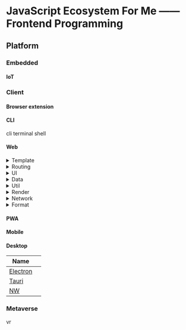# JavaScript Ecosystem For Me —— Frontend Programming
## Platform
### Embedded
#### IoT
### Client
#### Browser extension
#### CLI
cli
terminal
shell

#### Web
<details>
<summary>Template</summary>

| self hosted  |  |
| ------------- | ------------- |
| [React](https://react.dev/) |   |
| [Vue](https://vuejs.org/)  |   |
| [Angular](https://angular.dev/)  |   |
| [Svelte](https://svelte.dev/)  |   |
| [Qwik](https://qwik.dev/)  |   |

| Blog  |  |
| ------------- | ------------- |
| [React](https://react.dev/) |   |
| [Vue](https://vuejs.org/)  |   |
| [Angular](https://angular.dev/)  |   |
| [Svelte](https://svelte.dev/)  |   |
| [Qwik](https://qwik.dev/)  |   |

CMS

| Ecommerce  |  |
| ------------- | ------------- |
| [React](https://react.dev/) |   |
| [Vue](https://vuejs.org/)  |   |
| [Angular](https://angular.dev/)  |   |
| [Svelte](https://svelte.dev/)  |   |
| [Qwik](https://qwik.dev/)  |   |

| Dashboard  |  |
| ------------- | ------------- |
| [React](https://react.dev/) |   |
| [Vue](https://vuejs.org/)  |   |
| [Angular](https://angular.dev/)  |   |
| [Svelte](https://svelte.dev/)  |   |
| [Qwik](https://qwik.dev/)  |   |




| Email  |  |
| ------------- | ------------- |
| [React](https://react.dev/) |   |
| [Vue](https://vuejs.org/)  |   |
| [Angular](https://angular.dev/)  |   |
| [Svelte](https://svelte.dev/)  |   |
| [Qwik](https://qwik.dev/)  |   |

cad

| Game  |  |
| ------------- | ------------- |
| [React](https://react.dev/) |   |
| [Vue](https://vuejs.org/)  |   |
| [Angular](https://angular.dev/)  |   |
| [Svelte](https://svelte.dev/)  |   |
| [Qwik](https://qwik.dev/)  |   |
</details>

<details>
<summary>Routing</summary>

</details>


<details>
<summary>UI</summary>

| Framework  |  |
| ------------- | ------------- |
| [React](https://react.dev/) |   |
| [Vue](https://vuejs.org/)  |   |
| [Angular](https://angular.dev/)  |   |
| [Svelte](https://svelte.dev/)  |   |
| [Qwik](https://qwik.dev/)  |   |

| Design System  |  |
| ------------- | ------------- |
| [React](https://react.dev/) |   |
| [Vue](https://vuejs.org/)  |   |
| [Angular](https://angular.dev/)  |   |
| [Svelte](https://svelte.dev/)  |   |
| [Qwik](https://qwik.dev/)  |   |

| Headless Component |  |
| ------------- | ------------- |
| [React](https://react.dev/) |   |
| [Vue](https://vuejs.org/)  |   |
| [Angular](https://angular.dev/)  |   |
| [Svelte](https://svelte.dev/)  |   |
| [Qwik](https://qwik.dev/)  |   |

| Web Component |  |
| ------------- | ------------- |
| [React](https://react.dev/) |   |
| [Vue](https://vuejs.org/)  |   |
| [Angular](https://angular.dev/)  |   |
| [Svelte](https://svelte.dev/)  |   |
| [Qwik](https://qwik.dev/)  |   |

| CSS Component  |  |
| ------------- | ------------- |
| [React](https://react.dev/) |   |
| [Vue](https://vuejs.org/)  |   |
| [Angular](https://angular.dev/)  |   |
| [Svelte](https://svelte.dev/)  |   |
| [Qwik](https://qwik.dev/)  |   |

| JS Component |  |
| ------------- | ------------- |
| [React](https://react.dev/) |   |
| [Vue](https://vuejs.org/)  |   |
| [Angular](https://angular.dev/)  |   |
| [Svelte](https://svelte.dev/)  |   |
| [Qwik](https://qwik.dev/)  |   |

| vdom |  |
| ------------- | ------------- |
| [React](https://react.dev/) |   |
| [Vue](https://vuejs.org/)  |   |
| [Angular](https://angular.dev/)  |   |
| [Svelte](https://svelte.dev/)  |   |
| [Qwik](https://qwik.dev/)  |   |


| Layout  |  |
| ------------- | ------------- |
| [D3](https://d3js.org/) |   |
| [Vue](https://vuejs.org/)  |   |
| [Angular](https://angular.dev/)  |   |
| [Svelte](https://svelte.dev/)  |   |
| [Qwik](https://qwik.dev/)  |   |

rwd

| Table  |  |
| ------------- | ------------- |
| [D3](https://d3js.org/) |   |
| [Vue](https://vuejs.org/)  |   |
| [Angular](https://angular.dev/)  |   |
| [Svelte](https://svelte.dev/)  |   |
| [Qwik](https://qwik.dev/)  |   |

| spreadsheet  |  |
| ------------- | ------------- |
| [D3](https://d3js.org/) |   |
| [Vue](https://vuejs.org/)  |   |
| [Angular](https://angular.dev/)  |   |
| [Svelte](https://svelte.dev/)  |   |
| [Qwik](https://qwik.dev/)  |   |


| Form  |  |
| ------------- | ------------- |
| [D3](https://d3js.org/) |   |
| [Vue](https://vuejs.org/)  |   |
| [Angular](https://angular.dev/)  |   |
| [Svelte](https://svelte.dev/)  |   |
| [Qwik](https://qwik.dev/)  |   |

| Silder  |  |
| ------------- | ------------- |
| [D3](https://d3js.org/) |   |
| [Vue](https://vuejs.org/)  |   |
| [Angular](https://angular.dev/)  |   |
| [Svelte](https://svelte.dev/)  |   |
| [Qwik](https://qwik.dev/)  |   |

| Presentation  |  |
| ------------- | ------------- |
| [D3](https://d3js.org/) |   |
| [Vue](https://vuejs.org/)  |   |
| [Angular](https://angular.dev/)  |   |
| [Svelte](https://svelte.dev/)  |   |
| [Qwik](https://qwik.dev/)  |   |

| Tree Exploer  |  |
| ------------- | ------------- |
| [D3](https://d3js.org/) |   |
| [Vue](https://vuejs.org/)  |   |
| [Angular](https://angular.dev/)  |   |
| [Svelte](https://svelte.dev/)  |   |
| [Qwik](https://qwik.dev/)  |   |


| Virtual List  |  |
| ------------- | ------------- |
| [D3](https://d3js.org/) |   |
| [Vue](https://vuejs.org/)  |   |
| [Angular](https://angular.dev/)  |   |
| [Svelte](https://svelte.dev/)  |   |
| [Qwik](https://qwik.dev/)  |   |

| modal  |  |
| ------------- | ------------- |
| [D3](https://d3js.org/) |   |
| [Vue](https://vuejs.org/)  |   |
| [Angular](https://angular.dev/)  |   |
| [Svelte](https://svelte.dev/)  |   |
| [Qwik](https://qwik.dev/)  |   |


| tooltip  |  |
| ------------- | ------------- |
| [D3](https://d3js.org/) |   |
| [Vue](https://vuejs.org/)  |   |
| [Angular](https://angular.dev/)  |   |
| [Svelte](https://svelte.dev/)  |   |
| [Qwik](https://qwik.dev/)  |   |

spinner
menu

| notify  |  |
| ------------- | ------------- |
| [D3](https://d3js.org/) |   |
| [Vue](https://vuejs.org/)  |   |
| [Angular](https://angular.dev/)  |   |
| [Svelte](https://svelte.dev/)  |   |
| [Qwik](https://qwik.dev/)  |   |



| tour  |  |
| ------------- | ------------- |
| [D3](https://d3js.org/) |   |
| [Vue](https://vuejs.org/)  |   |
| [Angular](https://angular.dev/)  |   |
| [Svelte](https://svelte.dev/)  |   |
| [Qwik](https://qwik.dev/)  |   |

| Input Mask  |  |
| ------------- | ------------- |
| [D3](https://d3js.org/) |   |
| [Vue](https://vuejs.org/)  |   |
| [Angular](https://angular.dev/)  |   |
| [Svelte](https://svelte.dev/)  |   |
| [Qwik](https://qwik.dev/)  |   |

| autocomplete  |  |
| ------------- | ------------- |
| [D3](https://d3js.org/) |   |
| [Vue](https://vuejs.org/)  |   |
| [Angular](https://angular.dev/)  |   |
| [Svelte](https://svelte.dev/)  |   |
| [Qwik](https://qwik.dev/)  |   |

| Bot  |  |
| ------------- | ------------- |
| [D3](https://d3js.org/) |   |
| [Vue](https://vuejs.org/)  |   |
| [Angular](https://angular.dev/)  |   |
| [Svelte](https://svelte.dev/)  |   |
| [Qwik](https://qwik.dev/)  |   |

| Number  |  |
| ------------- | ------------- |
| [numeral](http://numeraljs.com/) |   |
| [numbro](https://numbrojs.com/)  |   |

string

money

text-processing

| Font  |  |
| ------------- | ------------- |
| [D3](https://d3js.org/) |   |
| [Vue](https://vuejs.org/)  |   |
| [Angular](https://angular.dev/)  |   |
| [Svelte](https://svelte.dev/)  |   |
| [Qwik](https://qwik.dev/)  |   |


| Emoji  |  |
| ------------- | ------------- |
| [D3](https://d3js.org/) |   |
| [Vue](https://vuejs.org/)  |   |
| [Angular](https://angular.dev/)  |   |
| [Svelte](https://svelte.dev/)  |   |
| [Qwik](https://qwik.dev/)  |   |

| Typography  |  |
| ------------- | ------------- |
| [D3](https://d3js.org/) |   |
| [Vue](https://vuejs.org/)  |   |
| [Angular](https://angular.dev/)  |   |
| [Svelte](https://svelte.dev/)  |   |
| [Qwik](https://qwik.dev/)  |   |


| Code |  |
| ------------- | ------------- |
| [D3](https://d3js.org/) |   |
| [Vue](https://vuejs.org/)  |   |
| [Angular](https://angular.dev/)  |   |
| [Svelte](https://svelte.dev/)  |   

code-editor

| playground |  |
| ------------- | ------------- |
| [D3](https://d3js.org/) |   |
| [Vue](https://vuejs.org/)  |   |
| [Angular](https://angular.dev/)  |   |
| [Svelte](https://svelte.dev/)  |   

| regexp  |  |
| ------------- | ------------- |
| [D3](https://d3js.org/) |   |
| [Vue](https://vuejs.org/)  |   |
| [Angular](https://angular.dev/)  |   |
| [Svelte](https://svelte.dev/)  |   |
| [Qwik](https://qwik.dev/)  |   |

| Rich Text Editor  |  |
| ------------- | ------------- |
| [D3](https://d3js.org/) |   |
| [Vue](https://vuejs.org/)  |   |
| [Angular](https://angular.dev/)  |   |
| [Svelte](https://svelte.dev/)  |   |
| [Qwik](https://qwik.dev/)  |   |

| File Upload  |  |
| ------------- | ------------- |
| [D3](https://d3js.org/) |   |
| [Vue](https://vuejs.org/)  |   |
| [Angular](https://angular.dev/)  |   |
| [Svelte](https://svelte.dev/)  |   |
| [Qwik](https://qwik.dev/)  |   |

| Color |  |
| ------------- | ------------- |
| [D3](https://d3js.org/) |   |
| [Vue](https://vuejs.org/)  |   |
| [Angular](https://angular.dev/)  |   |
| [Svelte](https://svelte.dev/)  |   

| Icon |  |
| ------------- | ------------- |
| [D3](https://d3js.org/) |   |
| [Vue](https://vuejs.org/)  |   |
| [Angular](https://angular.dev/)  |   |
| [Svelte](https://svelte.dev/)  |   

| Image |  |
| ------------- | ------------- |
| [D3](https://d3js.org/) |   |
| [Vue](https://vuejs.org/)  |   |
| [Angular](https://angular.dev/)  |   |
| [Svelte](https://svelte.dev/)  |   

| Image Viewer  |  |
| ------------- | ------------- |
| [D3](https://d3js.org/) |   |
| [Vue](https://vuejs.org/)  |   |
| [Angular](https://angular.dev/)  |   |
| [Svelte](https://svelte.dev/)  |   |
| [Qwik](https://qwik.dev/)  |   |

qrcode

| geometry  |  |
| ------------- | ------------- |
| [D3](https://d3js.org/) |   |
| [Vue](https://vuejs.org/)  |   |
| [Angular](https://angular.dev/)  |   |
| [Svelte](https://svelte.dev/)  |   |
| [Qwik](https://qwik.dev/)  |   |


| Math  |  |
| ------------- | ------------- |
| [D3](https://d3js.org/) |   |
| [Vue](https://vuejs.org/)  |   |
| [Angular](https://angular.dev/)  |   |
| [Svelte](https://svelte.dev/)  |   |
| [Qwik](https://qwik.dev/)  |   |

| Time  |  |
| ------------- | ------------- |
| [D3](https://d3js.org/) |   |
| [Vue](https://vuejs.org/)  |   |
| [Angular](https://angular.dev/)  |   |
| [Svelte](https://svelte.dev/)  |   |
| [Qwik](https://qwik.dev/)  |   |

timeline

| Audio  |  |
| ------------- | ------------- |
| [D3](https://d3js.org/) |   |
| [Vue](https://vuejs.org/)  |   |
| [Angular](https://angular.dev/)  |   |
| [Svelte](https://svelte.dev/)  |   |
| [Qwik](https://qwik.dev/)  |   |

| Video  |  |
| ------------- | ------------- |
| [D3](https://d3js.org/) |   |
| [Vue](https://vuejs.org/)  |   |
| [Angular](https://angular.dev/)  |   |
| [Svelte](https://svelte.dev/)  |   |
| [Qwik](https://qwik.dev/)  |   |

| Map  |  |
| ------------- | ------------- |
| [D3](https://d3js.org/) |   |
| [Vue](https://vuejs.org/)  |   |
| [Angular](https://angular.dev/)  |   |
| [Svelte](https://svelte.dev/)  |   |
| [Qwik](https://qwik.dev/)  |   |

| SVG  |  |
| ------------- | ------------- |
| [D3](https://d3js.org/) |   |
| [Vue](https://vuejs.org/)  |   |
| [Angular](https://angular.dev/)  |   |
| [Svelte](https://svelte.dev/)  |   |
| [Qwik](https://qwik.dev/)  |   |

| Canvas  |  |
| ------------- | ------------- |
| [D3](https://d3js.org/) |   |
| [Vue](https://vuejs.org/)  |   |
| [Angular](https://angular.dev/)  |   |
| [Svelte](https://svelte.dev/)  |   |
| [Qwik](https://qwik.dev/)  |   |

| Drawing  |  |
| ------------- | ------------- |
| [D3](https://d3js.org/) |   |
| [Vue](https://vuejs.org/)  |   |
| [Angular](https://angular.dev/)  |   |
| [Svelte](https://svelte.dev/)  |   |
| [Qwik](https://qwik.dev/)  |   |

| physics  |  |
| ------------- | ------------- |
| [D3](https://d3js.org/) |   |
| [Vue](https://vuejs.org/)  |   |
| [Angular](https://angular.dev/)  |   |
| [Svelte](https://svelte.dev/)  |   |
| [Qwik](https://qwik.dev/)  |   |

| 3d  |  |
| ------------- | ------------- |
| [D3](https://d3js.org/) |   |
| [Vue](https://vuejs.org/)  |   |
| [Angular](https://angular.dev/)  |   |
| [Svelte](https://svelte.dev/)  |   |
| [Qwik](https://qwik.dev/)  |   |

| WebGL  |  |
| ------------- | ------------- |
| [D3](https://d3js.org/) |   |
| [Vue](https://vuejs.org/)  |   |
| [Angular](https://angular.dev/)  |   |
| [Svelte](https://svelte.dev/)  |   |
| [Qwik](https://qwik.dev/)  |   |

geospatial

| Diagram |  |
| ------------- | ------------- |
| [D3](https://d3js.org/) |   |
| [Vue](https://vuejs.org/)  |   |
| [Angular](https://angular.dev/)  |   |
| [Svelte](https://svelte.dev/)  |   |
| [Qwik](https://qwik.dev/)  |   |

| Chart  |  |
| ------------- | ------------- |
| [D3](https://d3js.org/) |   |
| [Vue](https://vuejs.org/)  |   |
| [Angular](https://angular.dev/)  |   |
| [Svelte](https://svelte.dev/)  |   |
| [Qwik](https://qwik.dev/)  |   |


| Animation  |  |
| ------------- | ------------- |
| [D3](https://d3js.org/) |   |
| [Vue](https://vuejs.org/)  |   |
| [Angular](https://angular.dev/)  |   |
| [Svelte](https://svelte.dev/)  |   |
| [Qwik](https://qwik.dev/)  |   |

| DND  |  |
| ------------- | ------------- |
| [D3](https://d3js.org/) |   |
| [Vue](https://vuejs.org/)  |   |
| [Angular](https://angular.dev/)  |   |
| [Svelte](https://svelte.dev/)  |   |
| [Qwik](https://qwik.dev/)  |   |

| scrolling  |  |
| ------------- | ------------- |
| [D3](https://d3js.org/) |   |
| [Vue](https://vuejs.org/)  |   |
| [Angular](https://angular.dev/)  |   |
| [Svelte](https://svelte.dev/)  |   |
| [Qwik](https://qwik.dev/)  |   |

| keyboard  |  |
| ------------- | ------------- |
| [D3](https://d3js.org/) |   |
| [Vue](https://vuejs.org/)  |   |
| [Angular](https://angular.dev/)  |   |
| [Svelte](https://svelte.dev/)  |   |
| [Qwik](https://qwik.dev/)  |   |

| touch  |  |
| ------------- | ------------- |
| [D3](https://d3js.org/) |   |
| [Vue](https://vuejs.org/)  |   |
| [Angular](https://angular.dev/)  |   |
| [Svelte](https://svelte.dev/)  |   |
| [Qwik](https://qwik.dev/)  |   |
</details>

<details>
<summary>Data</summary>

| State  |  |
| ------------- | ------------- |
| [fluxible](https://github.com/yahoo/fluxible) |   |


| State Machine  |  |
| ------------- | ------------- |
| [React](https://react.dev/) |   |
| [Vue](https://vuejs.org/)  |   |
| [Angular](https://angular.dev/)  |   |
| [Svelte](https://svelte.dev/)  |   |
| [Qwik](https://qwik.dev/)  |   |


| Browser Storage  |  |
| ------------- | ------------- |
| [React](https://react.dev/) |   |
| [Vue](https://vuejs.org/)  |   |
| [Angular](https://angular.dev/)  |   |
| [Svelte](https://svelte.dev/)  |   |
| [Qwik](https://qwik.dev/)  |   |

resource load

| Fetching  |  |
| ------------- | ------------- |
| [React](https://react.dev/) |   |
| [Vue](https://vuejs.org/)  |   |
| [Angular](https://angular.dev/)  |   |
| [Svelte](https://svelte.dev/)  |   |
| [Qwik](https://qwik.dev/)  |   |

| prefetch  |  |
| ------------- | ------------- |
| [React](https://react.dev/) |   |
| [Vue](https://vuejs.org/)  |   |
| [Angular](https://angular.dev/)  |   |
| [Svelte](https://svelte.dev/)  |   |
| [Qwik](https://qwik.dev/)  |   |


| search  |  |
| ------------- | ------------- |
| [React](https://react.dev/) |   |
| [Vue](https://vuejs.org/)  |   |
| [Angular](https://angular.dev/)  |   |
| [Svelte](https://svelte.dev/)  |   |
| [Qwik](https://qwik.dev/)  |   |


| scraping  |  |
| ------------- | ------------- |
| [React](https://react.dev/) |   |
| [Vue](https://vuejs.org/)  |   |
| [Angular](https://angular.dev/)  |   |
| [Svelte](https://svelte.dev/)  |   |
| [Qwik](https://qwik.dev/)  |   |


| SQL  |  |
| ------------- | ------------- |
| [React](https://react.dev/) |   |
| [Vue](https://vuejs.org/)  |   |
| [Angular](https://angular.dev/)  |   |
| [Svelte](https://svelte.dev/)  |   |
| [Qwik](https://qwik.dev/)  |   |

| Database  |  |
| ------------- | ------------- |
| [React](https://react.dev/) |   |
| [Vue](https://vuejs.org/)  |   |
| [Angular](https://angular.dev/)  |   |
| [Svelte](https://svelte.dev/)  |   |
| [Qwik](https://qwik.dev/)  |   |

| ORM |  |
| ------------- | ------------- |
| [React](https://react.dev/) |   |
| [Vue](https://vuejs.org/)  |   |
| [Angular](https://angular.dev/)  |   |
| [Svelte](https://svelte.dev/)  |   |
| [Qwik](https://qwik.dev/)  |   |
</details>


<details>
<summary>Util</summary>

| Util  |  |
| ------------- | ------------- |
| [React](https://react.dev/) |   |
| [Vue](https://vuejs.org/)  |   |
| [Angular](https://angular.dev/)  |   |
| [Svelte](https://svelte.dev/)  |   |
| [Qwik](https://qwik.dev/)  |   |

DOM manipulation

Async flow / Promises

workflow automation

gpu
process management

print

| Worker thread |  |
| ------------- | ------------- |
| [React](https://react.dev/) |   |
| [Vue](https://vuejs.org/)  |   |
| [Angular](https://angular.dev/)  |   |
| [Svelte](https://svelte.dev/)  |   |
| [Qwik](https://qwik.dev/)  |   |

| serviceworker  |  |
| ------------- | ------------- |
| [React](https://react.dev/) |   |
| [Vue](https://vuejs.org/)  |   |
| [Angular](https://angular.dev/)  |   |
| [Svelte](https://svelte.dev/)  |   |
| [Qwik](https://qwik.dev/)  |   |

window-management

| Ramdom  |  |
| ------------- | ------------- |
| [React](https://react.dev/) |   |
| [Vue](https://vuejs.org/)  |   |
| [Angular](https://angular.dev/)  |   |
| [Svelte](https://svelte.dev/)  |   |
| [Qwik](https://qwik.dev/)  |   |


screenshot

diff

| Auth  |  |
| ------------- | ------------- |
| [React](https://react.dev/) |   |
| [Vue](https://vuejs.org/)  |   |
| [Angular](https://angular.dev/)  |   |
| [Svelte](https://svelte.dev/)  |   |
| [Qwik](https://qwik.dev/)  |   |

| Validation  |  |
| ------------- | ------------- |
| [React](https://react.dev/) |   |
| [Vue](https://vuejs.org/)  |   |
| [Angular](https://angular.dev/)  |   |
| [Svelte](https://svelte.dev/)  |   |
| [Qwik](https://qwik.dev/)  |   |

| Error  |  |
| ------------- | ------------- |
| [React](https://react.dev/) |   |
| [Vue](https://vuejs.org/)  |   |
| [Angular](https://angular.dev/)  |   |
| [Svelte](https://svelte.dev/)  |   |
| [Qwik](https://qwik.dev/)  |   |

| i18n  |  |
| ------------- | ------------- |
| [React](https://react.dev/) |   |
| [Vue](https://vuejs.org/)  |   |
| [Angular](https://angular.dev/)  |   |
| [Svelte](https://svelte.dev/)  |   |
| [Qwik](https://qwik.dev/)  |   |
</details>

<details>
<summary>Render</summary>

| SSG  |  |
| ------------- | ------------- |
| [React](https://react.dev/) |   |
| [Vue](https://vuejs.org/)  |   |
| [Angular](https://angular.dev/)  |   |
| [Svelte](https://svelte.dev/)  |   |
| [Qwik](https://qwik.dev/)  |   |
</details>

<details>
<summary>Network</summary>


| Offline  |  |
| ------------- | ------------- |
| [React](https://react.dev/) |   |
| [Vue](https://vuejs.org/)  |   |
| [Angular](https://angular.dev/)  |   |
| [Svelte](https://svelte.dev/)  |   |
| [Qwik](https://qwik.dev/)  |   |

| HTTP  |  |
| ------------- | ------------- |
| [React](https://react.dev/) |   |
| [Vue](https://vuejs.org/)  |   |
| [Angular](https://angular.dev/)  |   |
| [Svelte](https://svelte.dev/)  |   |
| [Qwik](https://qwik.dev/)  |   |

pubsub

Event sourcing

sse

| RPC  |  |
| ------------- | ------------- |
| [React](https://react.dev/) |   |
| [Vue](https://vuejs.org/)  |   |
| [Angular](https://angular.dev/)  |   |
| [Svelte](https://svelte.dev/)  |   |
| [Qwik](https://qwik.dev/)  |   |

| Realtime  |  |
| ------------- | ------------- |
| [React](https://react.dev/) |   |
| [Vue](https://vuejs.org/)  |   |
| [Angular](https://angular.dev/)  |   |
| [Svelte](https://svelte.dev/)  |   |
| [Qwik](https://qwik.dev/)  |   |

| webrtc  |  |
| ------------- | ------------- |
| [React](https://react.dev/) |   |
| [Vue](https://vuejs.org/)  |   |
| [Angular](https://angular.dev/)  |   |
| [Svelte](https://svelte.dev/)  |   |
| [Qwik](https://qwik.dev/)  |   |



| Websocket  |  |
| ------------- | ------------- |
| [React](https://react.dev/) |   |
| [Vue](https://vuejs.org/)  |   |
| [Angular](https://angular.dev/)  |   |
| [Svelte](https://svelte.dev/)  |   |
| [Qwik](https://qwik.dev/)  |   |

| Web Worker  |  |
| ------------- | ------------- |
| [React](https://react.dev/) |   |
| [Vue](https://vuejs.org/)  |   |
| [Angular](https://angular.dev/)  |   |
| [Svelte](https://svelte.dev/)  |   |
| [Qwik](https://qwik.dev/)  |   |

| GraphQL  |  |
| ------------- | ------------- |
| [React](https://react.dev/) |   |
| [Vue](https://vuejs.org/)  |   |
| [Angular](https://angular.dev/)  |   |
| [Svelte](https://svelte.dev/)  |   |
| [Qwik](https://qwik.dev/)  |   |

protobuf

| OpenAPI  |  |
| ------------- | ------------- |
| [React](https://react.dev/) |   |
| [Vue](https://vuejs.org/)  |   |
| [Angular](https://angular.dev/)  |   |
| [Svelte](https://svelte.dev/)  |   |
| [Qwik](https://qwik.dev/)  |   |

| CRDT  |  |
| ------------- | ------------- |
| [React](https://react.dev/) |   |
| [Vue](https://vuejs.org/)  |   |
| [Angular](https://angular.dev/)  |   |
| [Svelte](https://svelte.dev/)  |   |
| [Qwik](https://qwik.dev/)  |   |

| CRON  |  |
| ------------- | ------------- |
| [React](https://react.dev/) |   |
| [Vue](https://vuejs.org/)  |   |
| [Angular](https://angular.dev/)  |   |
| [Svelte](https://svelte.dev/)  |   |
| [Qwik](https://qwik.dev/)  |   |


| SDK  |  |
| ------------- | ------------- |
| [React](https://react.dev/) |   |
| [Vue](https://vuejs.org/)  |   |
| [Angular](https://angular.dev/)  |   |
| [Svelte](https://svelte.dev/)  |   |
| [Qwik](https://qwik.dev/)  |   |

</details>

<details>
<summary>Format</summary>

archive

CSV

XML

| HTML  |  |
| ------------- | ------------- |
| [React](https://react.dev/) |   |
| [Vue](https://vuejs.org/)  |   |
| [Angular](https://angular.dev/)  |   |
| [Svelte](https://svelte.dev/)  |   |
| [Qwik](https://qwik.dev/)  |   |

| PDF  |  |
| ------------- | ------------- |
| [React](https://react.dev/) |   |
| [Vue](https://vuejs.org/)  |   |
| [Angular](https://angular.dev/)  |   |
| [Svelte](https://svelte.dev/)  |   |
| [Qwik](https://qwik.dev/)  |   |

| Markdown  |  |
| ------------- | ------------- |
| [React](https://react.dev/) |   |
| [Vue](https://vuejs.org/)  |   |
| [Angular](https://angular.dev/)  |   |
| [Svelte](https://svelte.dev/)  |   |
| [Qwik](https://qwik.dev/)  |   |

| JSON  |  |
| ------------- | ------------- |
| [tschema](https://github.com/lukeed/tschema) |   |
| [Vue](https://vuejs.org/)  |   |
| [Angular](https://angular.dev/)  |   |
| [Svelte](https://svelte.dev/)  |   |
| [Qwik](https://qwik.dev/)  |   |
</details>

#### PWA

#### Mobile

#### Desktop
| Name  |  |
| ------------- | ------------- |
| [Electron](https://www.electronjs.org/) |   |
| [Tauri](https://tauri.app/)  |   |
| [NW](https://nwjs.io/)  |   |

### Metaverse
vr
